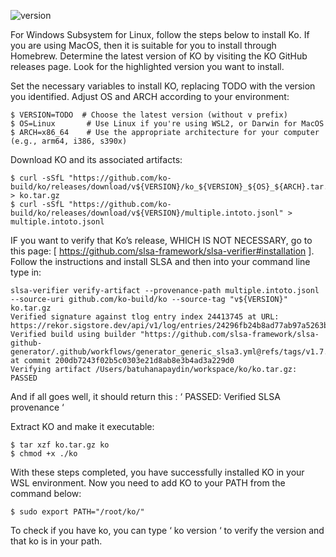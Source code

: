 ![version](https://github.com/JamesGosnell42/RPITekton/assets/16072242/d40c6796-6f49-4eb5-81e7-8889fdf905d2)

For Windows Subsystem for Linux, follow the steps below to install Ko. If you are using MacOS, then it is suitable for you to install through Homebrew.
Determine the latest version of KO by visiting the KO GitHub releases page. Look for the highlighted version you want to install.

Set the necessary variables to install KO, replacing TODO with the version you identified. Adjust OS and ARCH according to your environment:

```
$ VERSION=TODO  # Choose the latest version (without v prefix)
$ OS=Linux       # Use Linux if you're using WSL2, or Darwin for MacOS
$ ARCH=x86_64    # Use the appropriate architecture for your computer (e.g., arm64, i386, s390x)
```
Download KO and its associated artifacts:

```
$ curl -sSfL "https://github.com/ko-build/ko/releases/download/v${VERSION}/ko_${VERSION}_${OS}_${ARCH}.tar.gz" > ko.tar.gz
$ curl -sSfL "https://github.com/ko-build/ko/releases/download/v${VERSION}/multiple.intoto.jsonl" > multiple.intoto.jsonl
```
IF you want to verify that Ko’s release, WHICH IS NOT NECESSARY, go to this page:
[ https://github.com/slsa-framework/slsa-verifier#installation ]. Follow the instructions and install SLSA and then into your command line type in:
```
slsa-verifier verify-artifact --provenance-path multiple.intoto.jsonl --source-uri github.com/ko-build/ko --source-tag "v${VERSION}" ko.tar.gz
Verified signature against tlog entry index 24413745 at URL: https://rekor.sigstore.dev/api/v1/log/entries/24296fb24b8ad77ab97a5263b5fa8f35789618348a39358b1f9470b0c31045effbbe5e23e77a5836
Verified build using builder "https://github.com/slsa-framework/slsa-github-generator/.github/workflows/generator_generic_slsa3.yml@refs/tags/v1.7.0" at commit 200db7243f02b5c0303e21d8ab8e3b4ad3a229d0
Verifying artifact /Users/batuhanapaydin/workspace/ko/ko.tar.gz: PASSED
```
And if all goes well, it should return this : ‘ PASSED: Verified SLSA provenance ‘

Extract KO and make it executable:
```
$ tar xzf ko.tar.gz ko
$ chmod +x ./ko
```

With these steps completed, you have successfully installed KO in your WSL environment. Now you need to add KO to your PATH from the command below: 
```
$ sudo export PATH="/root/ko/"
```
To check if you have ko, you can type ‘ ko version ‘ to verify the version and that ko is in your path.
